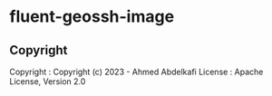 # fluent-geossh-image

## Copyright

Copyright :  Copyright (c) 2023 - Ahmed Abdelkafi
License   :  Apache License, Version 2.0
